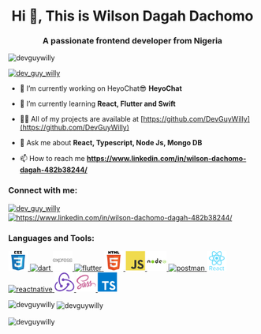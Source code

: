 <h1 align="center">Hi 👋, This is Wilson Dagah Dachomo</h1>
<h3 align="center">A passionate frontend developer from Nigeria</h3>

<p align="left"> <img src="https://komarev.com/ghpvc/?username=devguywilly&label=Profile%20views&color=0e75b6&style=flat" alt="devguywilly" /> </p>

<p align="left"> <a href="https://twitter.com/dev_guy_willy" target="blank"><img src="https://img.shields.io/twitter/follow/dev_guy_willy?logo=twitter&style=for-the-badge" alt="dev_guy_willy" /></a> </p>

- 🔭 I’m currently working on HeyoChat😎 **HeyoChat**

- 🌱 I’m currently learning **React, Flutter and Swift**

- 👨‍💻 All of my projects are available at [https://github.com/DevGuyWilly](https://github.com/DevGuyWilly)

- 💬 Ask me about **React, Typescript, Node Js, Mongo DB**

- 📫 How to reach me **https://www.linkedin.com/in/wilson-dachomo-dagah-482b38244/**

<h3 align="left">Connect with me:</h3>
<p align="left">
<a href="https://twitter.com/dev_guy_willy" target="blank"><img align="center" src="https://raw.githubusercontent.com/rahuldkjain/github-profile-readme-generator/master/src/images/icons/Social/twitter.svg" alt="dev_guy_willy" height="30" width="40" /></a>
<a href="https://linkedin.com/in/https://www.linkedin.com/in/wilson-dachomo-dagah-482b38244/" target="blank"><img align="center" src="https://raw.githubusercontent.com/rahuldkjain/github-profile-readme-generator/master/src/images/icons/Social/linked-in-alt.svg" alt="https://www.linkedin.com/in/wilson-dachomo-dagah-482b38244/" height="30" width="40" /></a>
</p>

<h3 align="left">Languages and Tools:</h3>
<p align="left"> <a href="https://www.w3schools.com/css/" target="_blank" rel="noreferrer"> <img src="https://raw.githubusercontent.com/devicons/devicon/master/icons/css3/css3-original-wordmark.svg" alt="css3" width="40" height="40"/> </a> <a href="https://dart.dev" target="_blank" rel="noreferrer"> <img src="https://www.vectorlogo.zone/logos/dartlang/dartlang-icon.svg" alt="dart" width="40" height="40"/> </a> <a href="https://expressjs.com" target="_blank" rel="noreferrer"> <img src="https://raw.githubusercontent.com/devicons/devicon/master/icons/express/express-original-wordmark.svg" alt="express" width="40" height="40"/> </a> <a href="https://flutter.dev" target="_blank" rel="noreferrer"> <img src="https://www.vectorlogo.zone/logos/flutterio/flutterio-icon.svg" alt="flutter" width="40" height="40"/> </a> <a href="https://www.w3.org/html/" target="_blank" rel="noreferrer"> <img src="https://raw.githubusercontent.com/devicons/devicon/master/icons/html5/html5-original-wordmark.svg" alt="html5" width="40" height="40"/> </a> <a href="https://developer.mozilla.org/en-US/docs/Web/JavaScript" target="_blank" rel="noreferrer"> <img src="https://raw.githubusercontent.com/devicons/devicon/master/icons/javascript/javascript-original.svg" alt="javascript" width="40" height="40"/> </a> <a href="https://nodejs.org" target="_blank" rel="noreferrer"> <img src="https://raw.githubusercontent.com/devicons/devicon/master/icons/nodejs/nodejs-original-wordmark.svg" alt="nodejs" width="40" height="40"/> </a> <a href="https://postman.com" target="_blank" rel="noreferrer"> <img src="https://www.vectorlogo.zone/logos/getpostman/getpostman-icon.svg" alt="postman" width="40" height="40"/> </a> <a href="https://reactjs.org/" target="_blank" rel="noreferrer"> <img src="https://raw.githubusercontent.com/devicons/devicon/master/icons/react/react-original-wordmark.svg" alt="react" width="40" height="40"/> </a> <a href="https://reactnative.dev/" target="_blank" rel="noreferrer"> <img src="https://reactnative.dev/img/header_logo.svg" alt="reactnative" width="40" height="40"/> </a> <a href="https://redux.js.org" target="_blank" rel="noreferrer"> <img src="https://raw.githubusercontent.com/devicons/devicon/master/icons/redux/redux-original.svg" alt="redux" width="40" height="40"/> </a> <a href="https://sass-lang.com" target="_blank" rel="noreferrer"> <img src="https://raw.githubusercontent.com/devicons/devicon/master/icons/sass/sass-original.svg" alt="sass" width="40" height="40"/> </a> <a href="https://www.typescriptlang.org/" target="_blank" rel="noreferrer"> <img src="https://raw.githubusercontent.com/devicons/devicon/master/icons/typescript/typescript-original.svg" alt="typescript" width="40" height="40"/> </a> </p>

<p><img align="left" src="https://github-readme-stats.vercel.app/api/top-langs?username=devguywilly&show_icons=true&locale=en&layout=compact" alt="devguywilly" /></p>

<p>&nbsp;<img align="center" src="https://github-readme-stats.vercel.app/api?username=devguywilly&show_icons=true&locale=en" alt="devguywilly" /></p>

<p><img align="center" src="https://github-readme-streak-stats.herokuapp.com/?user=devguywilly&" alt="devguywilly" /></p>
